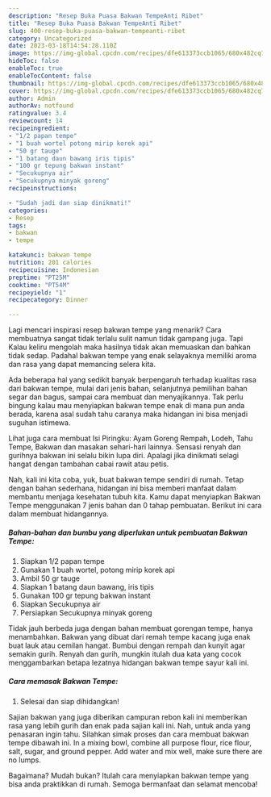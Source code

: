 ```yaml
---
description: "Resep Buka Puasa Bakwan TempeAnti Ribet"
title: "Resep Buka Puasa Bakwan TempeAnti Ribet"
slug: 400-resep-buka-puasa-bakwan-tempeanti-ribet
category: Uncategorized
date: 2023-03-18T14:54:28.110Z
image: https://img-global.cpcdn.com/recipes/dfe613373ccb1065/680x482cq70/bakwan-tempe-foto-resep-utama.jpg
hideToc: false
enableToc: true
enableTocContent: false
thumbnail: https://img-global.cpcdn.com/recipes/dfe613373ccb1065/680x482cq70/bakwan-tempe-foto-resep-utama.jpg
cover: https://img-global.cpcdn.com/recipes/dfe613373ccb1065/680x482cq70/bakwan-tempe-foto-resep-utama.jpg
author: Admin
authorAv: notfound
ratingvalue: 3.4
reviewcount: 14
recipeingredient:
- "1/2 papan tempe"
- "1 buah wortel potong mirip korek api"
- "50 gr tauge"
- "1 batang daun bawang iris tipis"
- "100 gr tepung bakwan instant"
- "Secukupnya air"
- "Secukupnya minyak goreng"
recipeinstructions:

- "Sudah jadi dan siap dinikmati!"
categories:
- Resep
tags:
- bakwan
- tempe

katakunci: bakwan tempe 
nutrition: 201 calories
recipecuisine: Indonesian
preptime: "PT25M"
cooktime: "PT54M"
recipeyield: "1"
recipecategory: Dinner

---
```



Lagi mencari inspirasi resep bakwan tempe yang menarik? Cara membuatnya sangat tidak terlalu sulit namun tidak gampang juga. Tapi Kalau keliru mengolah maka hasilnya tidak akan memuaskan dan bahkan tidak sedap. Padahal bakwan tempe yang enak selayaknya memiliki aroma dan rasa yang dapat memancing selera kita.


Ada beberapa hal yang sedikit banyak berpengaruh terhadap kualitas rasa dari bakwan tempe, mulai dari jenis bahan, selanjutnya pemilihan bahan segar dan bagus, sampai cara membuat dan menyajikannya. Tak perlu bingung kalau mau menyiapkan bakwan tempe enak di mana pun anda berada, karena asal sudah tahu caranya maka hidangan ini bisa menjadi suguhan istimewa.

Lihat juga cara membuat Isi Piringku: Ayam Goreng Rempah, Lodeh, Tahu Tempe, Bakwan dan masakan sehari-hari lainnya. Sensasi renyah dan gurihnya bakwan ini selalu bikin lupa diri. Apalagi jika dinikmati selagi hangat dengan tambahan cabai rawit atau petis.


Nah, kali ini kita coba, yuk, buat bakwan tempe sendiri di rumah. Tetap dengan bahan sederhana, hidangan ini bisa memberi manfaat dalam membantu menjaga kesehatan tubuh kita. Kamu dapat menyiapkan Bakwan Tempe menggunakan 7 jenis bahan dan 0 tahap pembuatan. Berikut ini cara dalam membuat hidangannya.

<!--inarticleads1-->

##### Bahan-bahan dan bumbu yang diperlukan untuk pembuatan Bakwan Tempe:

1. Siapkan 1/2 papan tempe
1. Gunakan 1 buah wortel, potong mirip korek api
1. Ambil 50 gr tauge
1. Siapkan 1 batang daun bawang, iris tipis
1. Gunakan 100 gr tepung bakwan instant
1. Siapkan Secukupnya air
1. Persiapkan Secukupnya minyak goreng


Tidak jauh berbeda juga dengan bahan membuat gorengan tempe, hanya menambahkan. Bakwan yang dibuat dari remah tempe kacang juga enak buat lauk atau cemilan hangat. Bumbui dengan rempah dan kunyit agar semakin gurih. Renyah dan gurih, mungkin itulah dua kata yang cocok menggambarkan betapa lezatnya hidangan bakwan tempe sayur kali ini. 

<!--inarticleads2-->

##### Cara memasak Bakwan Tempe:


1. Selesai dan siap dihidangkan!

Sajian bakwan yang juga diberikan campuran rebon kali ini memberikan rasa yang lebih gurih dan enak pada sajian kali ini. Nah, untuk anda yang penasaran ingin tahu. Silahkan simak proses dan cara membuat bakwan tempe dibawah ini. In a mixing bowl, combine all purpose flour, rice flour, salt, sugar, and ground pepper. Add water and mix well, make sure there are no lumps. 

Bagaimana? Mudah bukan? Itulah cara menyiapkan bakwan tempe yang bisa anda praktikkan di rumah. Semoga bermanfaat dan selamat mencoba!
